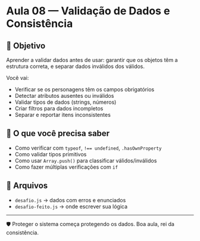 # Aula 08 — Validação de Dados e Consistência

## 🎯 Objetivo
Aprender a validar dados antes de usar: garantir que os objetos têm a estrutura correta, e separar dados inválidos dos válidos.

Você vai:
- Verificar se os personagens têm os campos obrigatórios
- Detectar atributos ausentes ou inválidos
- Validar tipos de dados (strings, números)
- Criar filtros para dados incompletos
- Separar e reportar itens inconsistentes

## 🧠 O que você precisa saber
- Como verificar com `typeof`, `!== undefined`, `.hasOwnProperty`
- Como validar tipos primitivos
- Como usar `Array.push()` para classificar válidos/inválidos
- Como fazer múltiplas verificações com `if`

## 📂 Arquivos
- `desafio.js` → dados com erros e enunciados
- `desafio-feito.js` → onde escrever sua lógica

---

🛡️ Proteger o sistema começa protegendo os dados. Boa aula, rei da consistência.
